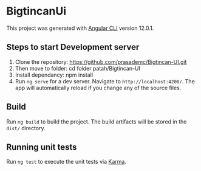 # BigtincanUi

This project was generated with [Angular CLI](https://github.com/angular/angular-cli) version 12.0.1.

## Steps to start Development server

1. Clone the repository: https://github.com/prasademc/Bigtincan-UI.git
2. Then move to folder: cd folder patah/Bigtincan-UI
3. Install dependancy: npm install
4. Run `ng serve` for a dev server. Navigate to `http://localhost:4200/`. The app will automatically reload if you change any of the source files.


## Build

Run `ng build` to build the project. The build artifacts will be stored in the `dist/` directory.

## Running unit tests

Run `ng test` to execute the unit tests via [Karma](https://karma-runner.github.io).

